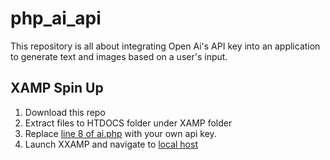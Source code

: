 # php_ai_api
 This repository is all about integrating Open Ai's API key into an application to generate text and images based on a user's input.

## XAMP Spin Up
1. Download this repo
2. Extract files to HTDOCS folder under XAMP folder
3. Replace [line 8 of ai.php](https://github.com/esthergiles/php_ai_api/blob/1ff0dbea458f8dfda268a128f6f1ce5acdbbb2dd/ai.php#L8) with your own api key.
4. Launch XXAMP and navigate to [local host ](http://localhost/php_ai_api/)
